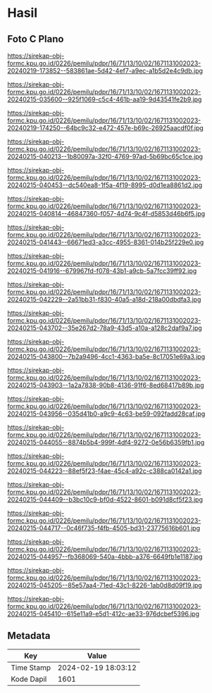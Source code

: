 # Hasil

## Foto C Plano

https://sirekap-obj-formc.kpu.go.id/0226/pemilu/pdpr/16/71/13/10/02/1671131002023-20240219-173852--583861ae-5d42-4ef7-a9ec-a1b5d2e4c9db.jpg

https://sirekap-obj-formc.kpu.go.id/0226/pemilu/pdpr/16/71/13/10/02/1671131002023-20240215-035600--925f1069-c5c4-461b-aa19-9d43541fe2b9.jpg

https://sirekap-obj-formc.kpu.go.id/0226/pemilu/pdpr/16/71/13/10/02/1671131002023-20240219-174250--64bc9c32-e472-457e-b69c-26925aacdf0f.jpg

https://sirekap-obj-formc.kpu.go.id/0226/pemilu/pdpr/16/71/13/10/02/1671131002023-20240215-040213--1b80097a-32f0-4769-97ad-5b69bc65c1ce.jpg

https://sirekap-obj-formc.kpu.go.id/0226/pemilu/pdpr/16/71/13/10/02/1671131002023-20240215-040453--dc540ea8-1f5a-4f19-8995-d0d1ea8861d2.jpg

https://sirekap-obj-formc.kpu.go.id/0226/pemilu/pdpr/16/71/13/10/02/1671131002023-20240215-040814--46847360-f057-4d74-9c4f-d5853d46b6f5.jpg

https://sirekap-obj-formc.kpu.go.id/0226/pemilu/pdpr/16/71/13/10/02/1671131002023-20240215-041443--66671ed3-a3cc-4955-8361-014b25f229e0.jpg

https://sirekap-obj-formc.kpu.go.id/0226/pemilu/pdpr/16/71/13/10/02/1671131002023-20240215-041916--679967fd-f078-43b1-a9cb-5a7fcc39ff92.jpg

https://sirekap-obj-formc.kpu.go.id/0226/pemilu/pdpr/16/71/13/10/02/1671131002023-20240215-042229--2a51bb31-f830-40a5-a18d-218a00dbdfa3.jpg

https://sirekap-obj-formc.kpu.go.id/0226/pemilu/pdpr/16/71/13/10/02/1671131002023-20240215-043702--35e267d2-78a9-43d5-a10a-a128c2daf9a7.jpg

https://sirekap-obj-formc.kpu.go.id/0226/pemilu/pdpr/16/71/13/10/02/1671131002023-20240215-043800--7b2a9496-4cc1-4363-ba5e-8c17051e69a3.jpg

https://sirekap-obj-formc.kpu.go.id/0226/pemilu/pdpr/16/71/13/10/02/1671131002023-20240215-043903--1a2a7838-90b8-4136-91f6-8ed68417b89b.jpg

https://sirekap-obj-formc.kpu.go.id/0226/pemilu/pdpr/16/71/13/10/02/1671131002023-20240215-043956--035d41b0-a9c9-4c63-be59-092fadd28caf.jpg

https://sirekap-obj-formc.kpu.go.id/0226/pemilu/pdpr/16/71/13/10/02/1671131002023-20240215-044055--8874b5b4-999f-4df4-9272-0e56b6359fb1.jpg

https://sirekap-obj-formc.kpu.go.id/0226/pemilu/pdpr/16/71/13/10/02/1671131002023-20240215-044223--88ef5f23-f4ae-45c4-a92c-c388ca0142a1.jpg

https://sirekap-obj-formc.kpu.go.id/0226/pemilu/pdpr/16/71/13/10/02/1671131002023-20240215-044409--b3bc10c9-bf0d-4522-8601-b091d8cf5f23.jpg

https://sirekap-obj-formc.kpu.go.id/0226/pemilu/pdpr/16/71/13/10/02/1671131002023-20240215-044717--0c46f735-f4fb-4505-bd31-23775616b601.jpg

https://sirekap-obj-formc.kpu.go.id/0226/pemilu/pdpr/16/71/13/10/02/1671131002023-20240215-044957--fb368069-540a-4bbb-a376-6649fb1e1187.jpg

https://sirekap-obj-formc.kpu.go.id/0226/pemilu/pdpr/16/71/13/10/02/1671131002023-20240215-045205--85e57aa4-71ed-43c1-8226-1ab0d8d09f19.jpg

https://sirekap-obj-formc.kpu.go.id/0226/pemilu/pdpr/16/71/13/10/02/1671131002023-20240215-045410--615e11a9-e5d1-412c-ae33-976dcbef5396.jpg


## Metadata

| Key        | Value               |
| ---------- | ------------------- |
| Time Stamp | 2024-02-19 18:03:12 |
| Kode Dapil | 1601                |



